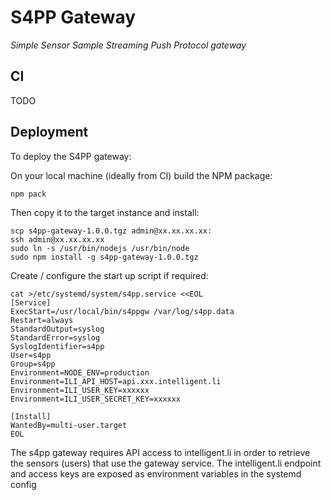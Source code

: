 
# S4PP Gateway

*Simple Sensor Sample Streaming Push Protocol gateway*

## CI

TODO


## Deployment

To deploy the S4PP gateway:

On your local machine (ideally from CI) build the NPM package:

    npm pack

Then copy it to the target instance and install:

    scp s4pp-gateway-1.0.0.tgz admin@xx.xx.xx.xx:
    ssh admin@xx.xx.xx.xx
    sudo ln -s /usr/bin/nodejs /usr/bin/node
    sudo npm install -g s4pp-gateway-1.0.0.tgz

Create / configure the start up script if required:

    cat >/etc/systemd/system/s4pp.service <<EOL
    [Service]
    ExecStart=/usr/local/bin/s4ppgw /var/log/s4pp.data
    Restart=always
    StandardOutput=syslog
    StandardError=syslog
    SyslogIdentifier=s4pp
    User=s4pp
    Group=s4pp
    Environment=NODE_ENV=production
    Environment=ILI_API_HOST=api.xxx.intelligent.li
    Environment=ILI_USER_KEY=xxxxxx
    Environment=ILI_USER_SECRET_KEY=xxxxxx

    [Install]
    WantedBy=multi-user.target
    EOL

The s4pp gateway requires API access to intelligent.li in order to
retrieve the sensors (users) that use the gateway service.  The intelligent.li
endpoint and access keys are exposed as environment variables in the systemd
config
